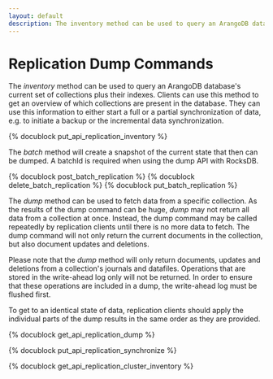 ```yaml
---
layout: default
description: The inventory method can be used to query an ArangoDB database's current set of collections plus their indexes
---
```

Replication Dump Commands
=========================

The *inventory* method can be used to query an ArangoDB database's current
set of collections plus their indexes. Clients can use this method to get an 
overview of which collections are present in the database. They can use this information
to either start a full or a partial synchronization of data, e.g. to initiate a backup
or the incremental data synchronization.

<!-- arangod/RestHandler/RestReplicationHandler.cpp -->
{% docublock put_api_replication_inventory %}

The *batch* method will create a snapshot of the current state that then can be
dumped. A batchId is required when using the dump API with RocksDB.

{% docublock post_batch_replication %}
{% docublock delete_batch_replication %}
{% docublock put_batch_replication %}

The *dump* method can be used to fetch data from a specific collection. As the
results of the dump command can be huge, *dump* may not return all data from a collection
at once. Instead, the dump command may be called repeatedly by replication clients
until there is no more data to fetch. The dump command will not only return the
current documents in the collection, but also document updates and deletions.

Please note that the *dump* method will only return documents, updates and deletions
from a collection's journals and datafiles. Operations that are stored in the write-ahead
log only will not be returned. In order to ensure that these operations are included
in a dump, the write-ahead log must be flushed first. 

To get to an identical state of data, replication clients should apply the individual
parts of the dump results in the same order as they are provided.

<!-- arangod/RestHandler/RestReplicationHandler.cpp -->
{% docublock get_api_replication_dump %}

<!-- arangod/RestHandler/RestReplicationHandler.cpp -->
{% docublock put_api_replication_synchronize %}

<!-- arangod/RestHandler/RestReplicationHandler.cpp -->
{% docublock get_api_replication_cluster_inventory %}
